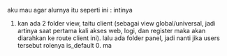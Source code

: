 aku mau agar alurnya itu seperti ini : intinya

1. kan ada 2 folder view, taitu client (sebagai view global/universal, jadi artinya saat pertama kali akses web, logi, dan register maka akan diarahkan ke route client ini). lalu ada folder panel, jadi nanti jika users tersebut rolenya is_default 0. ma